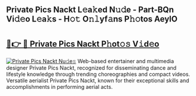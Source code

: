 ## Private Pics Nackt L𝚎a𝚔ed N𝚞𝚍e - Part-BQn Vi𝚍𝚎o L𝚎a𝚔s - H𝚘𝚝 O𝚗𝚕yf𝚊ns P𝚑𝚘tos AeylO

# <h2><a href="http://kfbtjh.oniu.top/?m=Private+Pics+Nackt">🔗👉 🔴 Private Pics Nackt P𝚑ot𝚘𝚜 V𝚒d𝚎o</a></h2>

[![Private Pics Nackt Nu𝚍e𝚜](https://i.imgur.com/0qMVB7G.gif)](http://kfbtjh.oniu.top/?m=Private+Pics+Nackt)
Web-based entertainer and multimedia designer Private Pics Nackt, recognized for disseminating dance and lifestyle knowledge through trending choreographies and compact videos. Versatile aerialist Private Pics Nackt, known for their exceptional skills and accomplishments in performing aerial acts.  

